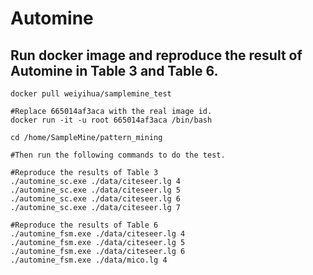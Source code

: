# Automine

## Run docker image and reproduce the result of Automine in Table 3 and Table 6.
    
```shell
docker pull weiyihua/samplemine_test

#Replace 665014af3aca with the real image id. 
docker run -it -u root 665014af3aca /bin/bash

cd /home/SampleMine/pattern_mining

#Then run the following commands to do the test. 
```
```shell
#Reproduce the results of Table 3
./automine_sc.exe ./data/citeseer.lg 4
./automine_sc.exe ./data/citeseer.lg 5
./automine_sc.exe ./data/citeseer.lg 6
./automine_sc.exe ./data/citeseer.lg 7

#Reproduce the results of Table 6
./automine_fsm.exe ./data/citeseer.lg 4
./automine_fsm.exe ./data/citeseer.lg 5
./automine_fsm.exe ./data/citeseer.lg 6
./automine_fsm.exe ./data/mico.lg 4
```
 
